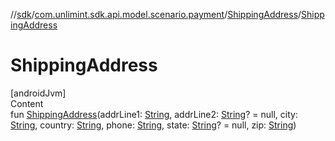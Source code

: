 //[sdk](../../../index.md)/[com.unlimint.sdk.api.model.scenario.payment](../index.md)/[ShippingAddress](index.md)/[ShippingAddress](-shipping-address.md)



# ShippingAddress  
[androidJvm]  
Content  
fun [ShippingAddress](-shipping-address.md)(addrLine1: [String](https://kotlinlang.org/api/latest/jvm/stdlib/kotlin/-string/index.html), addrLine2: [String](https://kotlinlang.org/api/latest/jvm/stdlib/kotlin/-string/index.html)? = null, city: [String](https://kotlinlang.org/api/latest/jvm/stdlib/kotlin/-string/index.html), country: [String](https://kotlinlang.org/api/latest/jvm/stdlib/kotlin/-string/index.html), phone: [String](https://kotlinlang.org/api/latest/jvm/stdlib/kotlin/-string/index.html), state: [String](https://kotlinlang.org/api/latest/jvm/stdlib/kotlin/-string/index.html)? = null, zip: [String](https://kotlinlang.org/api/latest/jvm/stdlib/kotlin/-string/index.html))  



